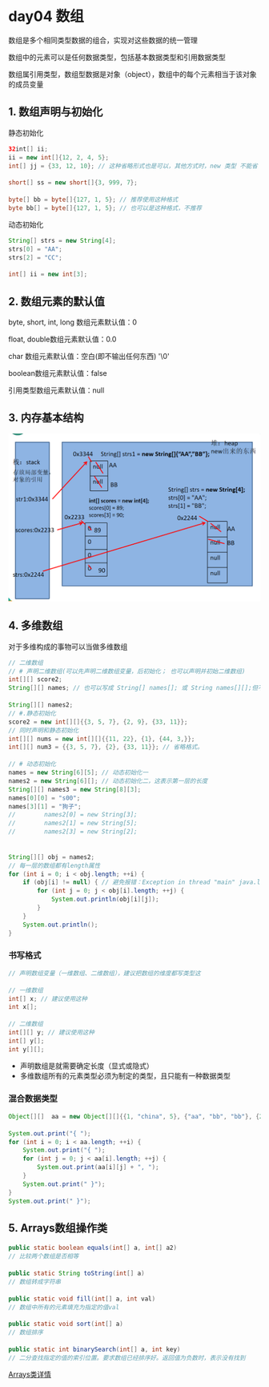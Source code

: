 day04 数组
==

数组是多个相同类型数据的组合，实现对这些数据的统一管理

数组中的元素可以是任何数据类型，包括基本数据类型和引用数据类型

数组属引用类型，数组型数据是对象（object），数组中的每个元素相当于该对象的成员变量



## 1. 数组声明与初始化
静态初始化

```java
32int[] ii;
ii = new int[]{12, 2, 4, 5};
int[] jj = {33, 12, 10}; // 这种省略形式也是可以，其他方式时，new 类型 不能省

short[] ss = new short[]{3, 999, 7};

byte[] bb = byte[]{127, 1, 5}; // 推荐使用这种格式
byte bb[] = byte[]{127, 1, 5}; // 也可以是这种格式，不推荐
```

动态初始化

```java
String[] strs = new String[4];
strs[0] = "AA";
strs[2] = "CC";

int[] ii = new int[3];
```



## 2. 数组元素的默认值

byte, short, int, long 数组元素默认值：0

float, double数组元素默认值：0.0

char 数组元素默认值：空白(即不输出任何东西) '\0'

boolean数组元素默认值：false

引用类型数组元素默认值：null



## 3. 内存基本结构
![数组内存结构](./images/数组在内存中的结构.png)



## 4. 多维数组

对于多维构成的事物可以当做多维数组

```java
// 二维数组
// # 声明二维数组(可以先声明二维数组变量，后初始化； 也可以声明并初始二维数组)
int[][] score2;
String[][] names; // 也可以写成 String[] names[]; 或 String names[][];但不建议这两种方式

String[][] names2;
// #.静态初始化
score2 = new int[][]{{3, 5, 7}, {2, 9}, {33, 11}};
// 同时声明和静态初始化
int[][] nums = new int[][]{{11, 22}, {1}, {44, 3,}};
int[][] num3 = {{3, 5, 7}, {2}, {33, 11}}; // 省略格式。

// # 动态初始化
names = new String[6][5]; // 动态初始化一
names2 = new String[6][]; // 动态初始化二，这表示第一层的长度
String[][] names3 = new String[8][3];
names[0][0] = "s00";
names[3][1] = "狗子";
//        names2[0] = new String[3];
//        names2[1] = new String[5];
//        names2[3] = new String[2];


String[][] obj = names2;
// 每一层的数组都有length属性
for (int i = 0; i < obj.length; ++i) {
    if (obj[i] != null) { // 避免报错：Exception in thread "main" java.lang.NullPointerException
        for (int j = 0; j < obj[i].length; ++j) {
            System.out.println(obj[i][j]);
        }
    }
    System.out.println();
}
```

### 书写格式
```java
// 声明数组变量（一维数组、二维数组），建议把数组的维度都写类型这

// 一维数组
int[] x; // 建议使用这种
int x[];

// 二维数组
int[][] y; // 建议使用这种
int[] y[];
int y[][];
```

* 声明数组是就需要确定长度（显式或隐式）
* 多维数组所有的元素类型必须为制定的类型，且只能有一种数据类型



### 混合数据类型

```java
Object[][]  aa = new Object[][]{{1, "china", 5}, {"aa", "bb", "bb"}, {2.3, 3,14}};

System.out.print("{ ");
for (int i = 0; i < aa.length; ++i) {
    System.out.print("{ ");
    for (int j = 0; j < aa[i].length; ++j) {
        System.out.print(aa[i][j] + ", ");
    }
    System.out.print(" }");
}
System.out.print(" }");

```



## 5. Arrays数组操作类

```JAVA
public static boolean equals(int[] a, int[] a2)
// 比较两个数组是否相等    

public static String toString(int[] a)
// 数组转成字符串
    
public static void fill(int[] a, int val)
// 数组中所有的元素填充为指定的值val
    
public static void sort(int[] a)
// 数组排序
    
public static int binarySearch(int[] a, int key)
// 二分查找指定的值的索引位置。要求数组已经排序好。返回值为负数时，表示没有找到    
```

[Arrays类详情](./Arrays类.md)

